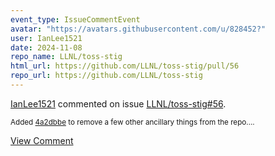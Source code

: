 ```yaml
---
event_type: IssueCommentEvent
avatar: "https://avatars.githubusercontent.com/u/828452?"
user: IanLee1521
date: 2024-11-08
repo_name: LLNL/toss-stig
html_url: https://github.com/LLNL/toss-stig/pull/56
repo_url: https://github.com/LLNL/toss-stig
---
```


<a href='https://github.com/IanLee1521' target='_blank'>IanLee1521</a> commented on issue <a href='https://github.com/LLNL/toss-stig/pull/56' target='_blank'>LLNL/toss-stig#56</a>.

<small>Added [4a2dbbe](https://github.com/LLNL/toss-stig/pull/56/commits/4a2dbbeff690d277244de16099979a7711150c4d) to remove a few other ancillary things from the repo....</small>

<a href='https://github.com/LLNL/toss-stig/pull/56' target='_blank'>View Comment</a>